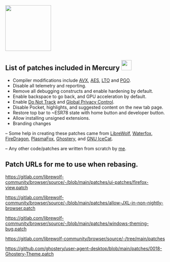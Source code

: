 <img src="https://github.com/Alex313031/Mercury/blob/main/logos/Mercury_256.png" width="144">

## List of patches included in Mercury <img src="https://raw.githubusercontent.com/Alex313031/Mercury/main/logos/patches.png" width="32">

 - Compiler modifications include [AVX](https://en.wikipedia.org/wiki/Advanced_Vector_Extensions), [AES](https://en.wikipedia.org/wiki/AES_instruction_set), [LTO](https://en.wikipedia.org/wiki/Interprocedural_optimization#WPO_and_LTO) and [PGO](https://en.wikipedia.org/wiki/Profile-guided_optimization).
 - Disable all telemetry and reporting.
 - Remove all debugging constructs and enable hardening by default.
 - Enable backspace to go back, and GPU acceleration by default.
 - Enable [Do Not Track](https://allaboutdnt.com/) and [Global Privacy Control](https://globalprivacycontrol.org/#about).
 - Disable Pocket, highlights, and suggested content on the new tab page.
 - Restore top bar to ~ESR78 state with home button and developer button.
 - Allow installing unsigned extensions.
 - Branding changes

&ndash; Some help in creating these patches came from [LibreWolf](https://librewolf.net/), [Waterfox](https://www.waterfox.net/), [FireDragon](https://github.com/dr460nf1r3/firedragon-browser), [PlasmaFox](https://github.com/torvic9/plasmafox), [Ghostery](https://github.com/ghostery/user-agent-desktop), and [GNU IceCat](https://www.gnu.org/software/gnuzilla/).

&ndash; Any other code/patches are written from scratch by [me](https://thorium.rocks/about).

## Patch URLs for me to use when rebasing.

https://gitlab.com/librewolf-community/browser/source/-/blob/main/patches/ui-patches/firefox-view.patch

https://gitlab.com/librewolf-community/browser/source/-/blob/main/patches/allow-JXL-in-non-nightly-browser.patch

https://gitlab.com/librewolf-community/browser/source/-/blob/main/patches/windows-theming-bug.patch

https://gitlab.com/librewolf-community/browser/source/-/tree/main/patches

https://github.com/ghostery/user-agent-desktop/blob/main/patches/0018-Ghostery-Theme.patch
